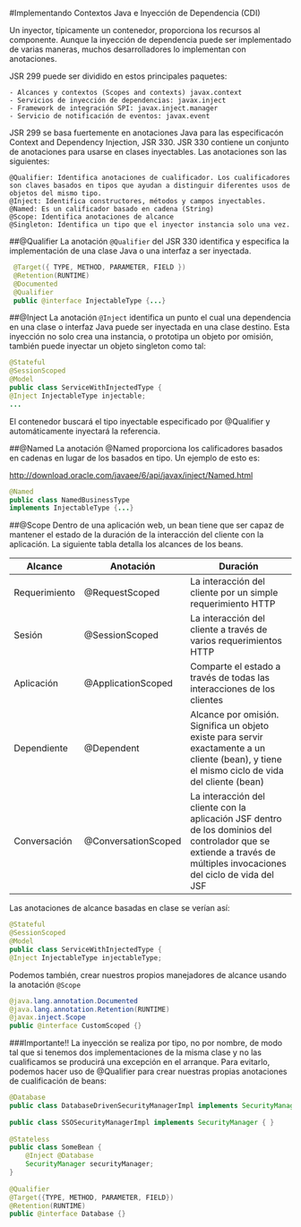 #Implementando Contextos Java e Inyección de Dependencia (CDI)

Un inyector, típicamente un contenedor, proporciona los recursos al componente. Aunque la inyección de dependencia puede ser implementado de varias maneras, muchos desarrolladores lo implementan con anotaciones.

JSR 299 puede ser dividido en estos principales paquetes:

    - Alcances y contextos (Scopes and contexts) javax.context
    - Servicios de inyección de dependencias: javax.inject
    - Framework de integración SPI: javax.inject.manager
    - Servicio de notificación de eventos: javax.event
    
JSR 299 se basa fuertemente en anotaciones Java para las especificacón Context and Dependency Injection, JSR 330. JSR 330 contiene un conjunto de anotaciones para usarse en clases inyectables. Las anotaciones son las siguientes:
 
    @Qualifier: Identifica anotaciones de cualificador. Los cualificadores son claves basados en tipos que ayudan a distinguir diferentes usos de objetos del mismo tipo.
    @Inject: Identifica constructores, métodos y campos inyectables.
    @Named: Es un calificador basado en cadena (String)
    @Scope: Identifica anotaciones de alcance
    @Singleton: Identifica un tipo que el inyector instancia solo una vez.
    
 
 ##@Qualifier
 La anotación `@Qualifier` del JSR 330 identifica y especifica la implementación de una clase Java o una interfaz a ser inyectada. 
  
```java  
 @Target({ TYPE, METHOD, PARAMETER, FIELD })
 @Retention(RUNTIME)
 @Documented
 @Qualifier
 public @interface InjectableType {...}
```

##@Inject
La anotación `@Inject` identifica un punto el cual una dependencia en una clase o interfaz Java puede ser inyectada en una clase destino. Esta inyección no solo crea una instancia, o prototipa un objeto por omisión, también puede inyectar un objeto singleton como tal: 

````java
@Stateful
@SessionScoped
@Model
public class ServiceWithInjectedType {
@Inject InjectableType injectable;
...
````

El contenedor buscará el tipo inyectable especificado por @Qualifier y automáticamente inyectará la referencia.
 
 ##@Named
 La anotación @Named proporciona los calificadores basados en cadenas en lugar de los basados en tipo. Un ejemplo de esto es:
 
 http://download.oracle.com/javaee/6/api/javax/inject/Named.html
   
 ````java
 @Named
 public class NamedBusinessType
 implements InjectableType {...}
 ````

##@Scope
Dentro de una aplicación web, un bean tiene que ser capaz de mantener el estado de la duración de la interacción del cliente con la aplicación. La siguiente tabla detalla los alcances de los beans.

|Alcance        |	Anotación           |	Duración   |
|---------------|-----------------------|--------------|
|Requerimiento	|   @RequestScoped	    | La interacción del cliente por un simple requerimiento HTTP |
|Sesión         |	@SessionScoped	    | La interacción del cliente a través de varios requerimientos HTTP |
|Aplicación     |	@ApplicationScoped	| Comparte el estado a través de todas las interacciones de los clientes |
|Dependiente    |	@Dependent	        | Alcance por omisión. Significa un objeto existe para servir exactamente a un cliente (bean), y tiene el mismo ciclo de vida del cliente (bean) |
|Conversación   |	@ConversationScoped	| La interacción del cliente con la aplicación JSF dentro de los dominios del controlador que se extiende a través de múltiples invocaciones del ciclo de vida del JSF |

Las anotaciones de alcance basadas en clase se verían así:

````java
@Stateful
@SessionScoped
@Model
public class ServiceWithInjectedType {
@Inject InjectableType injectableType;
````

Podemos también, crear nuestros propios manejadores de alcance usando la anotación `@Scope`

````java
@java.lang.annotation.Documented
@java.lang.annotation.Retention(RUNTIME)
@javax.inject.Scope
public @interface CustomScoped {}
````

###Importante!!
La inyección se realiza por tipo, no por nombre, de modo tal que si tenemos dos implementaciones de la misma clase y no las cualificamos se producirá una excepción en el arranque. Para evitarlo, podemos hacer uso de @Qualifier para crear nuestras propias anotaciones de cualificación de beans:

````java
@Database
public class DatabaseDrivenSecurityManagerImpl implements SecurityManager { }
	
public class SSOSecurityManagerImpl implements SecurityManager { }
	
@Stateless
public class SomeBean {
    @Inject @Database
	SecurityManager securityManager;
}
	
@Qualifier
@Target({TYPE, METHOD, PARAMETER, FIELD}) 
@Retention(RUNTIME)
public @interface Database {}

````